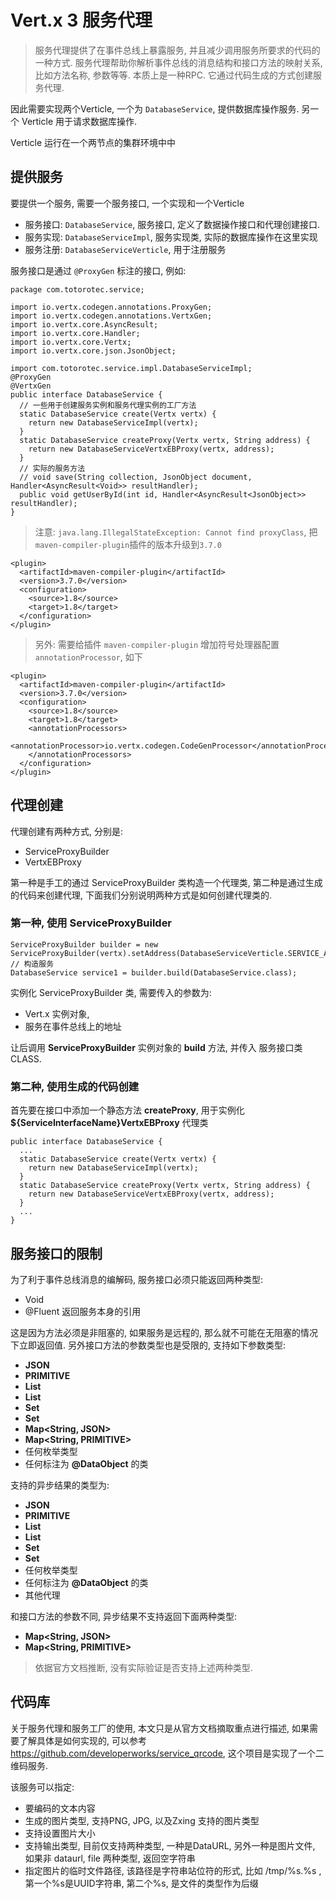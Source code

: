 # Vert.x 3 服务代理

> 服务代理提供了在事件总线上暴露服务, 并且减少调用服务所要求的代码的一种方式. 服务代理帮助你解析事件总线的消息结构和接口方法的映射关系, 比如方法名称, 参数等等. 本质上是一种RPC. 它通过代码生成的方式创建服务代理.

因此需要实现两个Verticle, 一个为 `DatabaseService`, 提供数据库操作服务. 另一个 Verticle 用于请求数据库操作.

Verticle 运行在一个两节点的集群环境中中

## 提供服务

要提供一个服务, 需要一个服务接口, 一个实现和一个Verticle

- 服务接口: `DatabaseService`, 服务接口, 定义了数据操作接口和代理创建接口.
- 服务实现: `DatabaseServiceImpl`, 服务实现类, 实际的数据库操作在这里实现
- 服务注册: `DatabaseServiceVerticle`, 用于注册服务

服务接口是通过 `@ProxyGen` 标注的接口, 例如:

```
package com.totorotec.service;

import io.vertx.codegen.annotations.ProxyGen;
import io.vertx.codegen.annotations.VertxGen;
import io.vertx.core.AsyncResult;
import io.vertx.core.Handler;
import io.vertx.core.Vertx;
import io.vertx.core.json.JsonObject;

import com.totorotec.service.impl.DatabaseServiceImpl;
@ProxyGen
@VertxGen
public interface DatabaseService {
  // 一些用于创建服务实例和服务代理实例的工厂方法
  static DatabaseService create(Vertx vertx) {
    return new DatabaseServiceImpl(vertx);
  }
  static DatabaseService createProxy(Vertx vertx, String address) {
    return new DatabaseServiceVertxEBProxy(vertx, address);
  }
  // 实际的服务方法
  // void save(String collection, JsonObject document, Handler<AsyncResult<Void>> resultHandler);
  public void getUserById(int id, Handler<AsyncResult<JsonObject>> resultHandler);
}
```

> 注意: `java.lang.IllegalStateException: Cannot find proxyClass`, 把`maven-compiler-plugin`插件的版本升级到`3.7.0`

```
<plugin>
  <artifactId>maven-compiler-plugin</artifactId>
  <version>3.7.0</version>
  <configuration>
    <source>1.8</source>
    <target>1.8</target>
  </configuration>
</plugin>
```

> 另外: 需要给插件 `maven-compiler-plugin` 增加符号处理器配置 `annotationProcessor`, 如下

```
<plugin>
  <artifactId>maven-compiler-plugin</artifactId>
  <version>3.7.0</version>
  <configuration>
    <source>1.8</source>
    <target>1.8</target>
    <annotationProcessors>
      <annotationProcessor>io.vertx.codegen.CodeGenProcessor</annotationProcessor>
    </annotationProcessors>
  </configuration>
</plugin>
```


## 代理创建

代理创建有两种方式, 分别是:

- ServiceProxyBuilder
- VertxEBProxy

第一种是手工的通过 ServiceProxyBuilder 类构造一个代理类, 第二种是通过生成的代码来创建代理, 下面我们分别说明两种方式是如何创建代理类的.

### 第一种, 使用 ServiceProxyBuilder

```
ServiceProxyBuilder builder = new ServiceProxyBuilder(vertx).setAddress(DatabaseServiceVerticle.SERVICE_ADDRESS);
// 构造服务
DatabaseService service1 = builder.build(DatabaseService.class);
```

实例化 ServiceProxyBuilder 类, 需要传入的参数为:

- Vert.x 实例对象,
- 服务在事件总线上的地址

让后调用 **ServiceProxyBuilder** 实例对象的 **build** 方法, 并传入 服务接口类CLASS.

### 第二种, 使用生成的代码创建

首先要在接口中添加一个静态方法 **createProxy**, 用于实例化 **${ServiceInterfaceName}VertxEBProxy** 代理类

```
public interface DatabaseService {
  ...
  static DatabaseService create(Vertx vertx) {
    return new DatabaseServiceImpl(vertx);
  }
  static DatabaseService createProxy(Vertx vertx, String address) {
    return new DatabaseServiceVertxEBProxy(vertx, address);
  }
  ...
}
```

## 服务接口的限制

为了利于事件总线消息的编解码, 服务接口必须只能返回两种类型:

- Void
- @Fluent 返回服务本身的引用

这是因为方法必须是非阻塞的, 如果服务是远程的, 那么就不可能在无阻塞的情况下立即返回值. 另外接口方法的参数类型也是受限的, 支持如下参数类型:


- **JSON**
- **PRIMITIVE**
- **List<JSON>**
- **List<PRIMITIVE>**
- **Set<JSON>**
- **Set<PRIMITIVE>**
- **Map<String, JSON>**
- **Map<String, PRIMITIVE>**
- 任何枚举类型
- 任何标注为 **@DataObject** 的类

支持的异步结果的类型为:

- **JSON**
- **PRIMITIVE**
- **List<JSON>**
- **List<PRIMITIVE>**
- **Set<JSON>**
- **Set<PRIMITIVE>**
- 任何枚举类型
- 任何标注为 **@DataObject** 的类
- 其他代理

和接口方法的参数不同, 异步结果不支持返回下面两种类型:

- **Map<String, JSON>**
- **Map<String, PRIMITIVE>**

> 依据官方文档推断, 没有实际验证是否支持上述两种类型.


## 代码库

关于服务代理和服务工厂的使用, 本文只是从官方文档摘取重点进行描述, 如果需要了解具体是如何实现的, 可以参考 https://github.com/developerworks/service_qrcode, 这个项目是实现了一个二维码服务.

该服务可以指定:

- 要编码的文本内容
- 生成的图片类型, 支持PNG, JPG, 以及Zxing 支持的图片类型
- 支持设置图片大小
- 支持输出类型, 目前仅支持两种类型, 一种是DataURL, 另外一种是图片文件, 如果非 dataurl, file 两种类型, 返回空字符串
- 指定图片的临时文件路径, 该路径是字符串站位符的形式, 比如 /tmp/%s.%s , 第一个%s是UUID字符串, 第二个%s, 是文件的类型作为后缀
